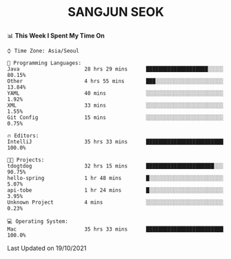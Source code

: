 <h1>
 <p align="center">
   SANGJUN SEOK
 </p>
</h1>

<!--START_SECTION:waka-->
📊 **This Week I Spent My Time On** 

```text
⌚︎ Time Zone: Asia/Seoul

💬 Programming Languages: 
Java                     28 hrs 29 mins      ████████████████████░░░░░   80.15% 
Other                    4 hrs 55 mins       ███░░░░░░░░░░░░░░░░░░░░░░   13.84% 
YAML                     40 mins             ░░░░░░░░░░░░░░░░░░░░░░░░░   1.92% 
XML                      33 mins             ░░░░░░░░░░░░░░░░░░░░░░░░░   1.55% 
Git Config               15 mins             ░░░░░░░░░░░░░░░░░░░░░░░░░   0.75%

🔥 Editors: 
IntelliJ                 35 hrs 33 mins      █████████████████████████   100.0%

🐱‍💻 Projects: 
tdogtdog                 32 hrs 15 mins      ██████████████████████░░░   90.75% 
hello-spring             1 hr 48 mins        █░░░░░░░░░░░░░░░░░░░░░░░░   5.07% 
api-tobe                 1 hr 24 mins        █░░░░░░░░░░░░░░░░░░░░░░░░   3.95% 
Unknown Project          4 mins              ░░░░░░░░░░░░░░░░░░░░░░░░░   0.23%

💻 Operating System: 
Mac                      35 hrs 33 mins      █████████████████████████   100.0%

```


 Last Updated on 19/10/2021
<!--END_SECTION:waka-->
